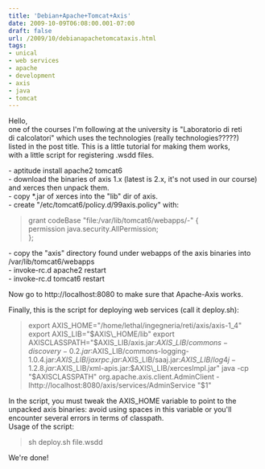```yaml
---
title: 'Debian+Apache+Tomcat+Axis'
date: 2009-10-09T06:08:00.001-07:00
draft: false
url: /2009/10/debianapachetomcataxis.html
tags: 
- unical
- web services
- apache
- development
- axis
- java
- tomcat
---
```


Hello,  
one of the courses I'm following at the university is "Laboratorio di reti  
di calcolatori" which uses the technologies (really technologies?????)  
listed in the post title. This is a little tutorial for making them works,  
with a little script for registering .wsdd files.  
  
\- aptitude install apache2 tomcat6  
\- download the binaries of axis 1.x (latest is 2.x, it's not used in our course) and xerces then unpack them.  
\- copy \*.jar of xerces into the "lib" dir of axis.  
\- create "/etc/tomcat6/policy.d/99axis.policy" with:  

> grant codeBase "file:/var/lib/tomcat6/webapps/-" {  
> permission java.security.AllPermission;  
> };

  
\- copy the "axis" directory found under webapps of the axis binaries into /var/lib/tomcat6/webapps  
\- invoke-rc.d apache2 restart  
\- invoke-rc.d tomcat6 restart  
  
Now go to http://localhost:8080 to make sure that Apache-Axis works.  
  
Finally, this is the script for deploying web services (call it deploy.sh):  

> export AXIS\_HOME="/home/lethal/ingegneria/reti/axis/axis-1\_4"  
> export AXIS\_LIB="$AXIS\_HOME/lib"  
> export AXISCLASSPATH="$AXIS\_LIB/axis.jar:$AXIS\_LIB/commons-discovery-0.2.jar:$AXIS\_LIB/commons-logging-1.0.4.jar:$AXIS\_LIB/jaxrpc.jar:$AXIS\_LIB/saaj.jar:$AXIS\_LIB/log4j-1.2.8.jar:$AXIS\_LIB/xml-apis.jar:$AXIS\_LIB/xercesImpl.jar"  
> java -cp "$AXISCLASSPATH" org.apache.axis.client.AdminClient -lhttp://localhost:8080/axis/services/AdminService "$1"  

  
In the script, you must tweak the AXIS\_HOME variable to point to the unpacked axis binaries: avoid using spaces in this variable or you'll encounter several errors in terms of classpath.  
Usage of the script:  

> sh deploy.sh file.wsdd

  
We're done!